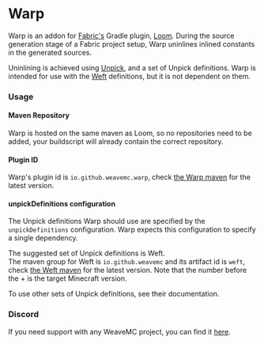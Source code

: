 # Warp
Warp is an addon for [Fabric's](https://github.com/FabricMC) Gradle plugin, [Loom](https://github.com/FabricMC/fabric-loom). During the source generation stage of a Fabric project setup, Warp uninlines inlined constants in the generated sources.

Uninlining is achieved using [Unpick](https://github.com/Daomephsta/unpick), and a set of Unpick definitions. Warp is intended for use with the [Weft](https://github.com/WeaveMC/weft) definitions, but it is not dependent on them.

### Usage
#### Maven Repository
Warp is hosted on the same maven as Loom, so no repositories need to be added, 
your buildscript will already contain the correct repository.
#### Plugin ID
Warp's plugin id is `io.github.weavemc.warp`, check [the Warp maven](https://maven.fabricmc.net/io/github/weavemc/warp/) for the latest version.  
#### unpickDefinitions configuration
The Unpick definitions Warp should use are specified by the `unpickDefinitions` configuration. Warp expects this configuration to specify a single dependency.  

The suggested set of Unpick definitions is Weft.  
The maven group for Weft is `io.github.weavemc` and its artifact id is `weft`, check [the Weft maven](https://maven.fabricmc.net/io/github/weavemc/weft/) for the latest version. 
Note that the number before the + is the target Minecraft version.

To use other sets of Unpick definitions, see their documentation.

### Discord
If you need support with any WeaveMC project, you can find it [here](https://discordapp.com/invite/NSUCTCK).
